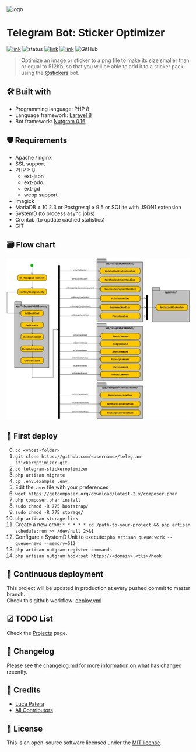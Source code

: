 <img src="https://i.imgur.com/6Wi7eHS.png" alt="logo"/>

# Telegram Bot: Sticker Optimizer

[![link](https://img.shields.io/badge/bot-%40newstickeroptimizerbot-blue)](https://t.me/newstickeroptimizerbot)
![status](https://img.shields.io/badge/status-online-green)
[![link](https://img.shields.io/badge/news-%40LKS93C-blue)](https://t.me/LKS93C)
[![link](https://img.shields.io/badge/support-%40Lukasss93Support-orange)](https://t.me/Lukasss93Support)
![GitHub](https://img.shields.io/github/license/Lukasss93/telegram-stickeroptimizer)

> Optimize an image or sticker to a png file to make its size smaller than or equal to 512Kb,
> so that you will be able to add it to a sticker pack using the [@stickers](https://t.me/stickers) bot.

## 🛠 Built with

- Programming language: PHP 8
- Language framework: [Laravel 8](https://github.com/laravel/laravel)
- Bot framework: [Nutgram 0.16](https://github.com/SergiX44/Nutgram)

## 🛡 Requirements

- Apache / nginx
- SSL support
- PHP ≥ 8
    - ext-json
    - ext-pdo
    - ext-gd
    - webp support
- Imagick
- MariaDB ≥ 10.2.3 or Postgresql ≥ 9.5 or SQLite with JSON1 extension
- SystemD (to process async jobs)
- Crontab (to update cached statistics)
- GIT

## 🗃️ Flow chart
![flow](.assets/flow/flow.png)

## 🚀 First deploy

0. `cd <vhost-folder>`
1. `git clone https://github.com/<username>/telegram-stickeroptimizer.git`
2. `cd telegram-stickeroptimizer`
3. `php artisan migrate`
4. `cp .env.example .env`
5. Edit the `.env` file with your preferences
6. `wget https://getcomposer.org/download/latest-2.x/composer.phar`
7. `php composer.phar install`
8. `sudo chmod -R 775 bootstrap/`
9. `sudo chmod -R 775 storage/`
10. `php artisan storage:link`
11. Create a new cron: `* * * * * cd /path-to-your-project && php artisan schedule:run >> /dev/null 2>&1`
12. Configure a SystemD Unit to execute: `php artisan queue:work --queue=news --memory=512`
13. `php artisan nutgram:register-commands`
14. `php artisan nutgram:hook:set https://<domain>.<tls>/hook`

## 🌠 Continuous deployment
This project will be updated in production at every pushed commit to master branch.<br>
Check this github workflow: [deploy.yml](.github/workflows/deploy.yml)

## ☑ TODO List
Check the [Projects](https://github.com/Lukasss93/telegram-stickeroptimizer/projects/2) page.

## 📃 Changelog
Please see the [changelog.md](changelog.md) for more information on what has changed recently.

## 🏅 Credits
- [Luca Patera](https://github.com/Lukasss93)
- [All Contributors](https://github.com/Lukasss93/telegram-stickeroptimizer/contributors)

## 📖 License
This is an open-source software licensed under the [MIT license](LICENSE.md).
